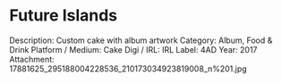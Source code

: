 # Future Islands

Description: Custom cake with album artwork
Category: Album, Food & Drink
Platform / Medium: Cake
Digi / IRL: IRL
Label: 4AD
Year: 2017
Attachment: 17881625_295188004228536_210173034923819008_n%201.jpg